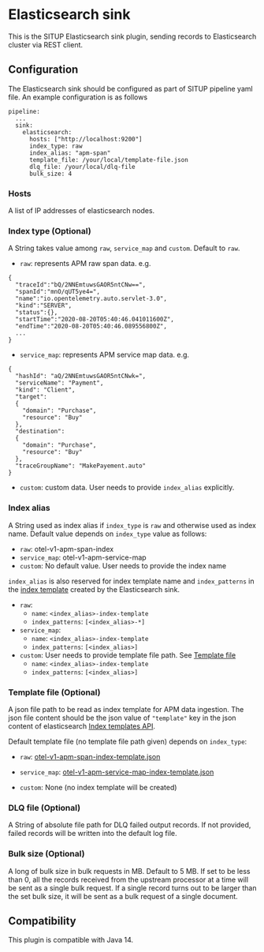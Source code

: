 # Elasticsearch sink

This is the SITUP Elasticsearch sink plugin, sending records to Elasticsearch cluster via REST client.

## Configuration

The Elasticsearch sink should be configured as part of SITUP pipeline yaml file. An example configuration is as follows

```$xslt
pipeline:
  ...
  sink:
    elasticsearch:
      hosts: ["http://localhost:9200"]
      index_type: raw
      index_alias: "apm-span"
      template_file: /your/local/template-file.json
      dlq_file: /your/local/dlq-file
      bulk_size: 4
``` 

### Hosts

A list of IP addresses of elasticsearch nodes.

### Index type (Optional)

A String takes value among `raw`, `service_map` and `custom`. Default to `raw`.

- `raw`: represents APM raw span data. e.g.

```$xslt
{
  "traceId":"bQ/2NNEmtuwsGAOR5ntCNw==",
  "spanId":"mnO/qUT5ye4=",
  "name":"io.opentelemetry.auto.servlet-3.0",
  "kind":"SERVER",
  "status":{},
  "startTime":"2020-08-20T05:40:46.041011600Z",
  "endTime":"2020-08-20T05:40:46.089556800Z",
  ...
}
```

- `service_map`: represents APM service map data. e.g.

```$xslt
{
  "hashId": "aQ/2NNEmtuwsGAOR5ntCNwk=",
  "serviceName": "Payment",
  "kind": "Client",
  "target":
  {
    "domain": "Purchase",
    "resource": "Buy"
  },
  "destination":
  {
    "domain": "Purchase",
    "resource": "Buy"
  },
  "traceGroupName": "MakePayement.auto"
}
```

- `custom`: custom data. User needs to provide `index_alias` explicitly.

### Index alias

A String used as index alias if `index_type` is `raw` and otherwise used as index name. Default value depends on `index_type` value as follows:

- `raw`: otel-v1-apm-span-index
- `service_map`: otel-v1-apm-service-map  
- `custom`: No default value. User needs to provide the index name

`index_alias` is also reserved for index template name and `index_patterns` in the [index template](https://www.elastic.co/guide/en/elasticsearch/reference/7.8/index-templates.html) created by the Elasticsearch sink. 

- `raw`: 
   - `name`: `<index_alias>-index-template` 
   - `index_patterns`: `[<index_alias>-*]`
- `service_map`: 
   - `name`: `<index_alias>-index-template`
   - `index_patterns`: `[<index_alias>]`
- `custom`: User needs to provide template file path. See [Template file](#template_file)
   - `name`: `<index_alias>-index-template`
   - `index_patterns`: `[<index_alias>]`

### <a name="template_file"></a>Template file (Optional)

A json file path to be read as index template for APM data ingestion. The json file content should be the json value of
`"template"` key in the json content of elasticsearch [Index templates API](https://www.elastic.co/guide/en/elasticsearch/reference/7.8/index-templates.html).

Default template file (no template file path given) depends on `index_type`:

- `raw`: [otel-v1-apm-span-index-template.json](https://github.com/opendistro-for-elasticsearch/simple-ingest-transformation-utility-pipeline/blob/master/situp-plugins/elasticsearch/src/main/resources/otel-v1-apm-span-index-template.json)

- `service_map`: [otel-v1-apm-service-map-index-template.json](https://github.com/opendistro-for-elasticsearch/simple-ingest-transformation-utility-pipeline/blob/master/situp-plugins/elasticsearch/src/main/resources/otel-v1-apm-service-map-index-template.json)

- `custom`: None (no index template will be created)

### DLQ file (Optional)

A String of absolute file path for DLQ failed output records. 
If not provided, failed records will be written into the default log file.

### Bulk size (Optional)

A long of bulk size in bulk requests in MB. Default to 5 MB. If set to be less than 0, 
all the records received from the upstream processor at a time will be sent as a single bulk request. 
If a single record turns out to be larger than the set bulk size, it will be sent as a bulk request of a single document.

## Compatibility

This plugin is compatible with Java 14.